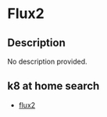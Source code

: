 # Flux2

## Description

No description provided.

## k8 at home search

- [flux2](https://nanne.dev/k8s-at-home-search/#/flux2)
